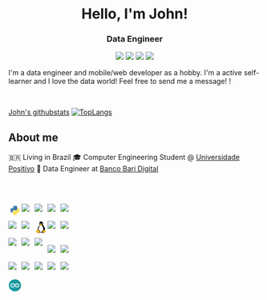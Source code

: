   <h1 align="center">Hello, I'm John!</h1>
  <h3 align="center">Data Engineer</h3>

  <p align="center">
    <a href="https://www.linkedin.com/in/jonathangonsalves/"><img height="30" src="https://image.flaticon.com/icons/svg/174/174857.svg" /></a>
    <a href="https://twitter.com/developedbyjohn"><img height="30" src="https://image.flaticon.com/icons/svg/733/733579.svg" /></a>
    <a href="https://www.instagram.com/jonathangonsalves_/?hl=pt-br"><img height="30" src="https://github.com/WaylonWalker/WaylonWalker/blob/main/icon/instagram.jpg?raw=true" /></a>
    <a href="https://www.youtube.com/channel/UCgaPJd8C4DtGc1oykjhHs2w" ><img height="30" src="https://www.flaticon.com/svg/vstatic/svg/1384/1384060.svg?token=exp=1615834533~hmac=7d18aaeb12066b6afafe1be045d9237b" /></a>
  </p>

  I'm a data engineer and mobile/web developer as a hobby. I'm a active
  self-learner and I love the data world!
  Feel free to send me a message! !
  
  <br />
  
  [John's githubstats](https://github-readme-stats.vercel.app/api?username=jonathangonsalves&show_icons=true&hide_border=true&count_private=true&include_all_commits=true)
  [![TopLangs](https://github-readme-stats.vercel.app/api/top-langs/?username=jonathangonsalves&layout=compact&hide_border=true&count_private=true&hide=vue)](https://github.com/jonathangonsalves?tab=repositories)

  <h2>About me</h2>

  🇧🇷 Living in Brazil
  🎓 Computer Engineering Student @ [Universidade Positivo](https://en.wikipedia.org/wiki/Universidade_Positivo) 
  🏢 Data Engineer at [Banco Bari Digital](https://bancobari.com.br/)

  <br><br />

  <p align="center">
  <img
    align="left"
    width="26px"
    src="https://raw.githubusercontent.com/github/explore/80688e429a7d4ef2fca1e82350fe8e3517d3494d/topics/python/python.png"
  />
  <img
    align="left"
    width="26px"
    src="https://dwglogo.com/wp-content/uploads/2017/09/1300px-Scala_logo.png"
  />
  <img
    align="left"
    width="26px"
    src="https://extendase.files.wordpress.com/2018/05/mongodb.png"
  />
  <img
    align="left"
    width="26px"
    src="https://upload.wikimedia.org/wikipedia/commons/2/29/Postgresql_elephant.svg"
  />
  <img
    align="left"
    width="26px"
    src="https://pngimg.com/uploads/mysql/mysql_PNG23.png"
  />
  <br><br />
  <img
    align="left"
    width="26px"
    src="https://jbasoftware.com/assets/img/software/grafana.png"
  />
  <img
    align="left"
    width="26px"
    src="https://cwiki.apache.org/confluence/download/attachments/145723561/airflow_white_bg.png?api=v2"
  />
  <img
    align="left"
    width="26px"
    src="https://raw.githubusercontent.com/github/explore/80688e429a7d4ef2fca1e82350fe8e3517d3494d/topics/linux/linux.png"
  />
  <img
    align="left"
    width="26px"
    src="https://www.docker.com/sites/default/files/d8/2019-07/Moby-logo.png"
  />
  <img
    align="left"
    width="26px"
    src="https://images.techhive.com/images/article/2014/09/hadoop-elephant-100453407-orig.jpg"
  />
  <br><br />
  <img
    align="left"
    width="26px"
    src="https://upload.wikimedia.org/wikipedia/commons/thumb/f/f3/Apache_Spark_logo.svg/1200px-Apache_Spark_logo.svg.png"
  />
  <img
    align="left"
    width="26px"
    src="https://upload.wikimedia.org/wikipedia/commons/thumb/b/b4/Apache_Sqoop_logo.svg/1280px-Apache_Sqoop_logo.svg.png"
  />
  <img
    align="left"
    width="26px"
    src="https://seeklogo.com/images/F/flask-logo-44C507ABB7-seeklogo.com.png"
  />

  <img
    align="left"
    width="26px"
    src="https://ih1.redbubble.net/image.1057190214.1918/flat,750x1000,075,f.u1.jpg"
  />
  <img
    align="left"
    width="26px"
    src="https://upload.wikimedia.org/wikipedia/commons/3/3e/Android_logo_2019.png"
  />
  <br><br />
  <img
    align="left"
    width="26px"
    src="https://firebase.google.com/downloads/brand-guidelines/PNG/logo-logomark.png?hl=pt"
  />
  <img
    align="left"
    width="26px"
    src="https://www.pngkit.com/png/full/101-1010012_c-programming-icon-c-programming-language-logo.png"
  />
  <img
    align="left"
    width="26px"
    src="https://raw.githubusercontent.com/isocpp/logos/master/cpp_logo.png"
  />
  <img
    align="left"
    width="26px"
    src="https://image.flaticon.com/icons/svg/226/226777.svg"
  />
  <img
    align="left"
    width="26px"
    src="https://www.raspberrypi.org/app/uploads/2011/10/Raspi-PGB001.png"
  />
  <br><br />
  <img
    align="left"
    width="26px"
    src="https://raw.githubusercontent.com/github/explore/80688e429a7d4ef2fca1e82350fe8e3517d3494d/topics/arduino/arduino.png"
  />
</p>
